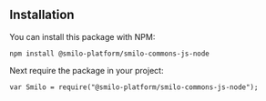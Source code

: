 ## Installation

You can install this package with NPM:

```
npm install @smilo-platform/smilo-commons-js-node
```

Next require the package in your project:

```
var Smilo = require("@smilo-platform/smilo-commons-js-node");
```

